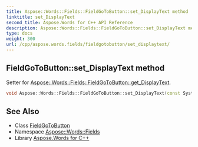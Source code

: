 ```yaml
---
title: Aspose::Words::Fields::FieldGoToButton::set_DisplayText method
linktitle: set_DisplayText
second_title: Aspose.Words for C++ API Reference
description: Aspose::Words::Fields::FieldGoToButton::set_DisplayText method. Setter for Aspose::Words::Fields::FieldGoToButton::get_DisplayText in C++.
type: docs
weight: 300
url: /cpp/aspose.words.fields/fieldgotobutton/set_displaytext/
---
```

## FieldGoToButton::set_DisplayText method


Setter for [Aspose::Words::Fields::FieldGoToButton::get_DisplayText](../get_displaytext/).

```cpp
void Aspose::Words::Fields::FieldGoToButton::set_DisplayText(const System::String &value)
```

## See Also

* Class [FieldGoToButton](../)
* Namespace [Aspose::Words::Fields](../../)
* Library [Aspose.Words for C++](../../../)
